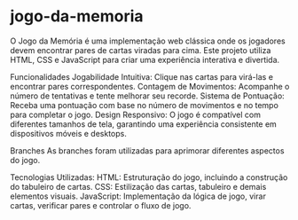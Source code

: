 # jogo-da-memoria
O Jogo da Memória é uma implementação web clássica onde os jogadores devem encontrar pares de cartas viradas para cima. Este projeto utiliza HTML, CSS e JavaScript para criar uma experiência interativa e divertida.

Funcionalidades
Jogabilidade Intuitiva: Clique nas cartas para virá-las e encontrar pares correspondentes.
Contagem de Movimentos: Acompanhe o número de tentativas e tente melhorar seu recorde.
Sistema de Pontuação: Receba uma pontuação com base no número de movimentos e no tempo para completar o jogo.
Design Responsivo: O jogo é compatível com diferentes tamanhos de tela, garantindo uma experiência consistente em dispositivos móveis e desktops.

Branches
As branches foram utilizadas para aprimorar diferentes aspectos do jogo.

Tecnologias Utilizadas:
HTML: Estruturação do jogo, incluindo a construção do tabuleiro de cartas.
CSS: Estilização das cartas, tabuleiro e demais elementos visuais.
JavaScript: Implementação da lógica de jogo, virar cartas, verificar pares e controlar o fluxo de jogo.
